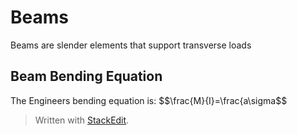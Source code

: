 

# Beams
Beams are slender elements that support transverse loads
## Beam Bending Equation
The Engineers bending equation is:
$$\frac{M}{I}=\frac{a\sigma$$
> Written with [StackEdit](https://stackedit.io/).
<!--stackedit_data:
eyJoaXN0b3J5IjpbLTEwMjAzOTI3ODddfQ==
-->